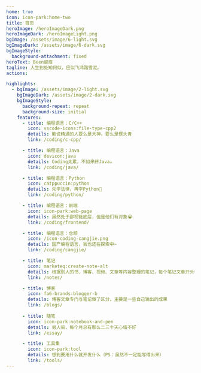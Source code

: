 ```yaml
---
home: true
icon: icon-park:home-two
title: 首页
heroImage: /heroImageDark.png
heroImageDark: /heroImageLight.png
bgImage: /assets/image/6-light.svg
bgImageDark: /assets/image/6-dark.svg
bgImageStyle:
  background-attachment: fixed
heroText: Been留痕
tagline: 人生到处知何似，应似飞鸿踏雪泥。
actions:

highlights:
  - bgImage: /assets/image/2-light.svg
    bgImageDark: /assets/image/2-dark.svg
    bgImageStyle:
      background-repeat: repeat
      background-size: initial
    features:
      - title: 编程语言：C/C++
        icon: vscode-icons:file-type-cpp2
        details: 敢说精通的人要么是大神，要么是愣头青
        link: /coding/c-cpp/

      - title: 编程语言：Java
        icon: devicon:java
        details: Coding太累，不如来杯Java☕
        link: /coding/java/

      - title: 编程语言：Python
        icon: catppuccin:python
        details: 先学法律，再学Python🐍
        link: /coding/python/

      - title: 编程语言：前端
        icon: icon-park:web-page
        details: 虽然处于鄙视链底层，但是他们有对象😭
        link: /coding/frontend/

      - title: 编程语言：仓颉
        icon: /icon-coding-cangjie.png
        details: 国产编程语言，我也还在探索中~
        link: /coding/cangjie/

      - title: 笔记
        icon: marketeq:create-note-alt
        details: 根据别人的书、博客、视频、文章等内容整理的笔记，每个笔记文章开头都会标明出处
        link: /notes/

      - title: 博客
        icon: fa6-brands:blogger-b
        details: 博客文章专门与笔记做了区分，主要是一些自己输出的成果
        link: /blogs/
      
      - title: 随笔
        icon: icon-park:notebook-and-pen
        details: 男人嘛，每个月总有那么二三十天心情不好
        link: /essay/

      - title: 工具集
        icon: icon-park:tool
        details: 想到要用什么就开发什么（PS：虽然不一定能写得出来）
        link: /tools/
---
```

